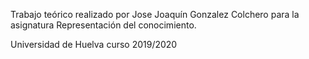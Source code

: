 Trabajo teórico realizado por Jose Joaquín Gonzalez Colchero para la asignatura Representación del conocimiento.

Universidad de Huelva curso 2019/2020
